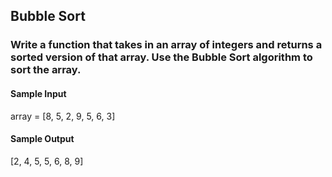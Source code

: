 ## Bubble Sort

### Write a function that takes in an array of integers and returns a sorted version of that array. Use the Bubble Sort algorithm to sort the array.

<h4>Sample Input</h4>
array = [8, 5, 2, 9, 5, 6, 3]

<h4>Sample Output</h4>
[2, 4, 5, 5, 6, 8, 9]
